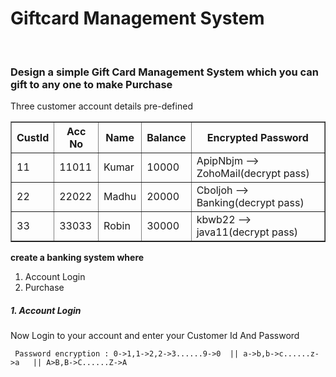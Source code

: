 <b><h1>Giftcard Management System</h1></b><br>

<h3>Design a simple Gift Card Management System which you can gift to any one to make Purchase</h3>

<p> Three customer account details pre-defined </p>

<table border="1">
    <tr>
        <th>CustId</th>
        <th>Acc No</th>
        <th>Name</th>
        <th>Balance</th>
        <th>Encrypted Password</th>
    </tr>
    <tr>
        <td>11</td>
        <td>11011</td>
        <td>Kumar</td>
        <td>10000</td>
        <td>ApipNbjm --> ZohoMail(decrypt pass)</td>
    </tr>
    <tr>
        <td>22</td>
        <td>22022</td>
        <td>Madhu</td>
        <td>20000</td>
        <td>Cboljoh --> Banking(decrypt pass)</td>
    </tr>
    <tr>
        <td>33</td>
        <td>33033</td>
        <td>Robin</td>
        <td>30000</td>
        <td>kbwb22 --> java11(decrypt pass)</td>
    </tr>
</table>

<b> create a banking system where </b>
<ol>
  <li> Account Login</li>
  <li> Purchase </li>
</ol>

<b><h5> 1. Account Login </h5></b>
<p> Now Login to your account and enter your Customer Id And Password
     
     Password encryption : 0->1,1->2,2->3......9->0  || a->b,b->c......z->a   || A>B,B->C......Z->A
</p>

